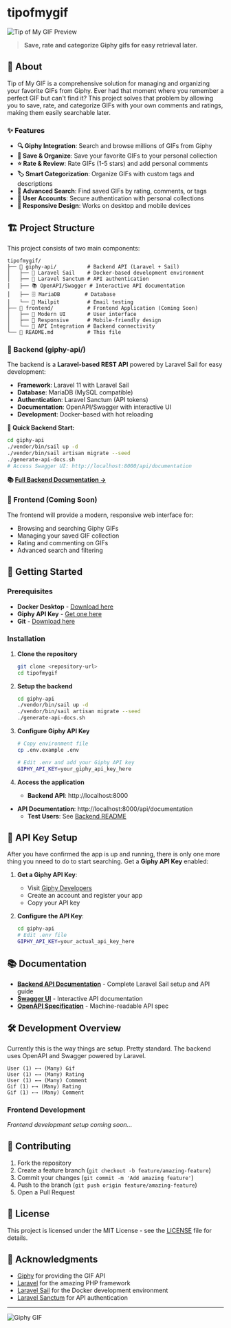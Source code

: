 # tipofmygif

![Tip of My GIF Preview](preview.png)

> **Save, rate and categorize Giphy gifs for easy retrieval later.**

## 🎯 About

Tip of My GIF is a comprehensive solution for managing and organizing your favorite GIFs from Giphy. Ever had that moment where you remember a perfect GIF but can't find it? This project solves that problem by allowing you to save, rate, and categorize GIFs with your own comments and ratings, making them easily searchable later.

### ✨ Features

- **🔍 Giphy Integration**: Search and browse millions of GIFs from Giphy
- **💾 Save & Organize**: Save your favorite GIFs to your personal collection
- **⭐ Rate & Review**: Rate GIFs (1-5 stars) and add personal comments
- **🏷️ Smart Categorization**: Organize GIFs with custom tags and descriptions
- **🔎 Advanced Search**: Find saved GIFs by rating, comments, or tags
- **🔐 User Accounts**: Secure authentication with personal collections
- **📱 Responsive Design**: Works on desktop and mobile devices

## 🏗️ Project Structure

This project consists of two main components:

```
tipofmygif/
├── 📁 giphy-api/          # Backend API (Laravel + Sail)
│   ├── 🐳 Laravel Sail    # Docker-based development environment
│   ├── 🔐 Laravel Sanctum # API authentication
│   ├── 📚 OpenAPI/Swagger # Interactive API documentation
│   ├── 🗄️ MariaDB        # Database
│   └── 📧 Mailpit         # Email testing
├── 📁 frontend/           # Frontend Application (Coming Soon)
│   ├── 🎨 Modern UI       # User interface
│   ├── 📱 Responsive      # Mobile-friendly design
│   └── 🔗 API Integration # Backend connectivity
└── 📄 README.md           # This file
```

### 🔧 Backend (giphy-api/)

The backend is a **Laravel-based REST API** powered by Laravel Sail for easy development:

- **Framework**: Laravel 11 with Laravel Sail
- **Database**: MariaDB (MySQL compatible)
- **Authentication**: Laravel Sanctum (API tokens)
- **Documentation**: OpenAPI/Swagger with interactive UI
- **Development**: Docker-based with hot reloading

**🚀 Quick Backend Start:**
```bash
cd giphy-api
./vendor/bin/sail up -d
./vendor/bin/sail artisan migrate --seed
./generate-api-docs.sh
# Access Swagger UI: http://localhost:8000/api/documentation
```

**📚 [Full Backend Documentation →](giphy-api/README.md)**

### 🎨 Frontend (Coming Soon)

The frontend will provide a modern, responsive web interface for:
- Browsing and searching Giphy GIFs
- Managing your saved GIF collection
- Rating and commenting on GIFs
- Advanced search and filtering

## 🚀 Getting Started

### Prerequisites

- **Docker Desktop** - [Download here](https://www.docker.com/products/docker-desktop/)
- **Giphy API Key** - [Get one here](https://developers.giphy.com/)
- **Git** - [Download here](https://git-scm.com/downloads)

### Installation

1. **Clone the repository**
   ```bash
   git clone <repository-url>
   cd tipofmygif
   ```

2. **Setup the backend**
   ```bash
   cd giphy-api
   ./vendor/bin/sail up -d
   ./vendor/bin/sail artisan migrate --seed
   ./generate-api-docs.sh
   ```

3. **Configure Giphy API Key**
   ```bash
   # Copy environment file
   cp .env.example .env
   
   # Edit .env and add your Giphy API key
   GIPHY_API_KEY=your_giphy_api_key_here
   ```

4. **Access the application**
   - **Backend API**: http://localhost:8000
- **API Documentation**: http://localhost:8000/api/documentation
   - **Test Users**: See [Backend README](giphy-api/README.md#-available-test-users)

## 🔑 API Key Setup

After you have confirmed the app is up and running, there is only one more thing you nneed to do to start searching. Get a **Giphy API Key** enabled:

1. **Get a Giphy API Key**:
   - Visit [Giphy Developers](https://developers.giphy.com/)
   - Create an account and register your app
   - Copy your API key

2. **Configure the API Key**:
   ```bash
   cd giphy-api
   # Edit .env file
   GIPHY_API_KEY=your_actual_api_key_here
   ```

## 📚 Documentation

- **[Backend API Documentation](giphy-api/README.md)** - Complete Laravel Sail setup and API guide
- **[Swagger UI](http://localhost:8000/api/documentation)** - Interactive API documentation
- **[OpenAPI Specification](giphy-api/storage/api-docs/api-docs.json)** - Machine-readable API spec

## 🛠️ Development Overview

Currently this is the way things are setup. Pretty standard. The backend uses OpenAPI and Swagger powered by Laravel. 

```
User (1) ←→ (Many) Gif
User (1) ←→ (Many) Rating  
User (1) ←→ (Many) Comment
Gif (1) ←→ (Many) Rating
Gif (1) ←→ (Many) Comment
```

### Frontend Development
*Frontend development setup coming soon...*

## 🤝 Contributing

1. Fork the repository
2. Create a feature branch (`git checkout -b feature/amazing-feature`)
3. Commit your changes (`git commit -m 'Add amazing feature'`)
4. Push to the branch (`git push origin feature/amazing-feature`)
5. Open a Pull Request

## 📄 License

This project is licensed under the MIT License - see the [LICENSE](LICENSE) file for details.

## 🙏 Acknowledgments

- [Giphy](https://giphy.com/) for providing the GIF API
- [Laravel](https://laravel.com/) for the amazing PHP framework
- [Laravel Sail](https://laravel.com/docs/sail) for the Docker development environment
- [Laravel Sanctum](https://laravel.com/docs/sanctum) for API authentication 

---

![Giphy GIF](giphy.gif)

